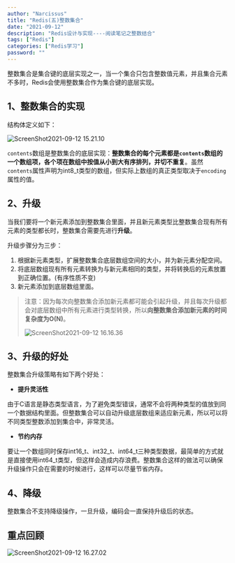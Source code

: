 ```yaml
---
author: "Narcissus"
title: "Redis(五)整数集合"
date: "2021-09-12"
description: "Redis设计与实现----阅读笔记之整数结合"
tags: ["Redis"]
categories: ["Redis学习"]
password: ""
---
```


整数集合是集合键的底层实现之一，当一个集合只包含整数值元素，并且集合元素不多时，Redis会使用整数集合作为集合键的底层实现。

## 1、整数集合的实现

结构体定义如下：

![ScreenShot2021-09-12 15.21.10](https://narcissusblog-img.oss-cn-beijing.aliyuncs.com/uPic/file-09/ScreenShot2021-09-12%2015.21.10.png)

`contents`数组是整数集合的底层实现：**整数集合的每个元素都是`contents`数组的一个数组项，各个项在数组中按值从小到大有序排列，并切不重复**。虽然`contents`属性声明为int8_t类型的数组，但实际上数组的真正类型取决于`encoding`属性的值。

## 2、升级

当我们要将一个新元素添加到整数集合里面，并且新元素类型比整数集合现有所有元素的类型都长时，整数集合需要先进行**升级**。

升级步骤分为三步：

1. 根据新元素类型，扩展整数集合底层数组空间的大小，并为新元素分配空间。
2. 将底层数组现有所有元素转换为与新元素相同的类型，并将转换后的元素放置到正确位置。(有序性质不变)
3. 新元素添加到底层数组里面。

> 注意：因为每次向整数集合添加新元素都可能会引起升级，并且每次升级都会对底层数组中所有元素进行类型转换，所以**向整数集合添加新元素的时间复杂度为O(N)**。
>
> ![ScreenShot2021-09-12 16.16.36](https://narcissusblog-img.oss-cn-beijing.aliyuncs.com/uPic/file-09/ScreenShot2021-09-12%2016.16.36.png)

## 3、升级的好处

整数集合升级策略有如下两个好处：

- **提升灵活性**

由于C语言是静态类型语言，为了避免类型错误，通常不会将两种类型的值放到同一个数据结构里面。但整数集合可以自动升级底层数组来适应新元素，所以可以将不同类型整数添加到集合中，非常灵活。

- **节约内存**

要让一个数组同时保存int16_t、int32_t、int64_t三种类型数据，最简单的方式就是直接使用int64_t类型，但这样会造成内存浪费。整数集合这样的做法可以确保升级操作只会在需要的时候进行，这样可以尽量节省内存。

## 4、降级

整数集合不支持降级操作，一旦升级，编码会一直保持升级后的状态。

## 重点回顾

![ScreenShot2021-09-12 16.27.02](https://narcissusblog-img.oss-cn-beijing.aliyuncs.com/uPic/file-09/ScreenShot2021-09-12%2016.27.02.png)

